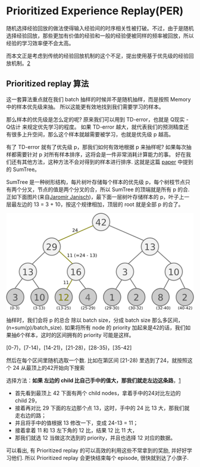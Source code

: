 

<!--
 * @version:
 * @Author:  StevenJokess（蔡舒起） https://github.com/StevenJokess
 * @Date: 2023-09-11 11:29:38
 * @LastEditors:  StevenJokess（蔡舒起） https://github.com/StevenJokess
 * @LastEditTime: 2023-10-02 23:56:55
 * @Description:
 * @Help me: make friends by a867907127@gmail.com and help me get some “foreign” things or service I need in life; 如有帮助，请资助，失业3年了。![支付宝收款码](https://github.com/StevenJokess/d2rl/blob/master/img/%E6%94%B6.jpg)
 * @TODO::
 * @Reference:
-->
# Prioritized Experience Replay(PER)

随机选择经验回放的做法使得输入经验间的时序相关性被打破。不过，由于是随机选择经验回放，那些更加有价值的经验和一般的经验便被同样的频率被回放，所以经验的学习效率便不会太高。

而本文正是考虑到传统的经验回放机制的这个不足，提出使用基于优先级的经验回放机制。[2]


## Prioritized replay 算法


这一套算法重点就在我们 batch 抽样的时候并不是随机抽样，而是按照 Memory 中的样本优先级来抽。 所以这能更有效地找到我们需要学习的样本。

那么样本的优先级是怎么定的呢? 原来我们可以用到 TD-error，也就是 Q现实 - Q估计 来规定优先学习的程度。 如果 TD-error 越大，就代表我们的预测精度还有很多上升空间，那么这个样本就越需要被学习，也就是优先级 p 越高。

有了 TD-error 就有了优先级 p，那我们如何有效地根据 p 来抽样呢? 如果每次抽样都需要针对 p 对所有样本排序，这将会是一件非常消耗计算能力的事。 好在我们还有其他方法，这种方法不会对得到的样本进行排序. 这就是这篇 [paper](https://arxiv.org/abs/1511.05952) 中提到的 SumTree。

SumTree 是一种树形结构，每片树叶存储每个样本的优先级 p，每个树枝节点只有两个分叉，节点的值是两个分叉的合，所以 SumTree 的顶端就是所有 p 的合. 正如下面图片(来自[Jaromír Janisch](https://jaromiru.com/2016/11/07/lets-make-a-dqn-double-learning-and-prioritized-experience-replay/))，最下面一层树叶存储样本的 p，叶子上一层最左边的 13 = 3 + 10，按这个规律相加，顶层的 root 就是全部 p 的合了。

![SumTree](../../img/Sum_Tree.png)

抽样时，我们会将 p 的总合 除以 batch size，分成 batch size 那么多区间，(n=sum(p)/batch_size). 如果将所有 node 的 priority 加起来是42的话，我们如果抽6个样本，这时的区间拥有的 priority 可能是这样。

[0-7)，[7-14)，[14-21)，[21-28)，[28-35)，[35-42]

然后在每个区间里随机选取一个数. 比如在第区间 [21-28) 里选到了24，就按照这个 24 从最顶上的42开始向下搜索

选择方法：**如果 左边的 child 比自己手中的值大，那我们就走左边这条路**，[1]

- 首先看到最顶上 42 下面有两个 child nodes，拿着手中的24对比左边的 child 29，
- 接着再对比 29 下面的左边那个点 13，这时，手中的 24 比 13 大，那我们就走右边的路；
- 并且将手中的值根据 13 修改一下，变成 24-13 = 11；
- 接着拿着 11 和 13 左下角的 12 比，结果 12 比 11 大，
- 那我们就选 12 当做这次选到的 priority，并且也选择 12 对应的数据。


可以看出, 有 Prioritized replay 的可以高效的利用这些不常拿到的奖励, 并好好学习他们. 所以 Prioritized replay 会更快结束每个 episode, 很快就到达了小旗子.



[1]: https://mofanpy.com/tutorials/machine-learning/reinforcement-learning/prioritized-replay#%E8%A6%81%E7%82%B9
[2]: https://cardwing.github.io/files/131270027-%E4%BE%AF%E8%B7%83%E5%8D%97-%E9%99%88%E6%98%A5%E6%9E%97.pdf

